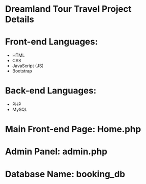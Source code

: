 # Dreamland Tour Travel Project Details

# Front-end Languages:
- HTML
- CSS
- JavaScript (JS)
- Bootstrap

# Back-end Languages:
- PHP
- MySQL

# Main Front-end Page: Home.php

# Admin Panel: admin.php

# Database Name: booking_db
